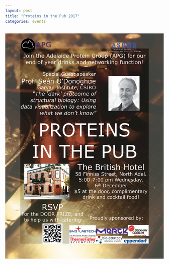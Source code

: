 ```yaml
---
layout: post
title: "Proteins in the Pub 2017"
categories: events
---
```


![](/assets/images/2017_pitp.jpg)
